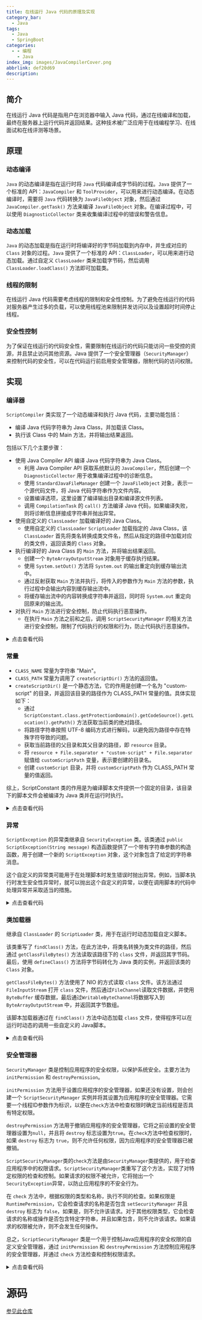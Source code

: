 ```yaml
---
title: 在线运行 Java 代码的原理及实现
category_bar:
  - Java
tags:
  - Java
  - SpringBoot
categories:
  - - 编程
    - Java
index_img: images/JavaCompilerCover.png
abbrlink: def20d69
description:
---
```

## 简介

在线运行 Java 代码是指用户在浏览器中输入 Java 代码，通过在线编译和加载，最终在服务器上运行代码并返回结果。这种技术被广泛应用于在线编程学习、在线面试和在线评测等场景。

##  原理

### 动态编译

`Java` 的动态编译是指在运行时将 `Java` 代码编译成字节码的过程。`Java` 提供了一个标准的 API：`JavaCompiler` 和 `ToolProvider`，可以用来进行动态编译。在动态编译时，需要将 `Java` 代码转换为 `JavaFileObject` 对象，然后通过 `JavaCompiler.getTask()` 方法来编译 `JavaFileObject` 对象。在编译过程中，可以使用 `DiagnosticCollector` 类来收集编译过程中的错误和警告信息。

### 动态加载

`Java` 的动态加载是指在运行时将编译好的字节码加载到内存中，并生成对应的 `Class` 对象的过程。`Java` 提供了一个标准的 API：`ClassLoader`，可以用来进行动态加载。通过自定义 `ClassLoader` 类来加载字节码，然后调用 `ClassLoader.loadClass()` 方法即可加载类。

### 线程的限制

在线运行 Java 代码需要考虑线程的限制和安全性控制。为了避免在线运行的代码对服务器产生过多的负载，可以使用线程池来限制并发访问以及设置超时时间停止线程。

### 安全性控制

为了保证在线运行的代码安全性，需要限制在线运行的代码只能访问一些受控的资源，并且禁止访问其他资源。Java 提供了一个安全管理器（`SecurityManager`）来控制代码的安全性，可以在代码运行前启用安全管理器，限制代码的访问权限。

## 实现

### 编译器

`ScriptCompiler` 类实现了一个动态编译和执行 Java 代码，主要功能包括：

- 编译 Java 代码字符串为 Java Class，并加载该 Class。
- 执行该 Class 中的 Main 方法，并将输出结果返回。

包括以下几个主要步骤：

- 使用 Java Compiler API 编译 Java 代码字符串为 Java Class。
   - 利用 Java Compiler API 获取系统默认的 `JavaCompiler`，然后创建一个 `DiagnosticCollector` 用于收集编译过程中的诊断信息。
   - 使用 `StandardJavaFileManager` 创建一个 `JavaFileObject` 对象，表示一个源代码文件，将 Java 代码字符串作为文件内容。
   - 设置编译选项，这里设置了编译输出目录和编译源文件列表。
   - 调用 `CompilationTask` 的 `call()` 方法编译 Java 代码，如果编译失败，则将诊断信息拼接成字符串并抛出异常。
- 使用自定义的 `ClassLoader` 加载编译好的 Java Class。
   - 使用自定义的 `ClassLoader` `ScriptLoader` 加载指定的 Java Class，该 `ClassLoader` 首先将类名转换成类文件名，然后从指定的路径中加载对应的类文件，返回该类的 `Class` 对象。
- 执行编译好的 Java Class 的 `Main` 方法，并将输出结果返回。
   - 创建一个 `ByteArrayOutputStream` 对象用于缓存执行结果。
   - 使用 `System.setOut()` 方法将 `System.out` 的输出重定向到缓存输出流中。
   - 通过反射获取 `Main` 方法并执行，将传入的参数作为 `Main` 方法的参数，执行过程中会输出内容到缓存输出流中。
   - 将缓存输出流中的内容转换成字符串并返回，同时将 `System.out` 重定向回原来的输出流。
- 对执行 `Main` 方法进行安全控制，防止代码执行恶意操作。
   - 在执行 `Main` 方法之前和之后，调用 `ScriptSecurityManager` 的相关方法进行安全控制，限制了代码执行的权限和行为，防止代码执行恶意操作。

<details>
  <summary>点击查看代码</summary>


```java
package script;

import javax.tools.*;
import java.io.ByteArrayOutputStream;
import java.io.PrintStream;
import java.lang.reflect.InvocationTargetException;
import java.lang.reflect.Method;
import java.net.URI;
import java.util.ArrayList;
import java.util.Arrays;
import java.util.Collections;
import java.util.List;
import java.util.concurrent.*;

/**
 * @author loquy
 */
public class ScriptCompiler {

    public Class<?> compile(String javaSource) throws Exception {
        JavaCompiler javaCompiler = ToolProvider.getSystemJavaCompiler();
        DiagnosticCollector<JavaFileObject> diagnosticsCollector = new DiagnosticCollector<>();
        StandardJavaFileManager standardFileManager = javaCompiler.getStandardFileManager(null, null, null);
        JavaFileObject file = new StringObject(ScriptConstant.CLASS_NAME, javaSource);
        Iterable<String> options = Arrays.asList("-d", ScriptConstant.CLASS_PATH);
        Iterable<? extends JavaFileObject> files = Collections.singletonList(file);

        JavaCompiler.CompilationTask task = javaCompiler.getTask(null, standardFileManager, diagnosticsCollector, options, null, files);
        Boolean result = task.call();
        if (!result) {
            StringBuilder diagnosticString = new StringBuilder();
            List<Diagnostic<? extends JavaFileObject>> diagnostics = diagnosticsCollector.getDiagnostics();
            for (Diagnostic<? extends JavaFileObject> diagnostic : diagnostics) {
                diagnosticString.append(diagnostic);
            }
            throw new Exception("编译失败，请检查语法是否正确，具体错误：" + diagnosticString);
        }
        return loadClass("Main");
    }

    /**
     * 加载CLASS
     *
     * @param className 类名
     * @return class文件
     */
    public Class<?> loadClass(String className) throws Exception {
        //用自定义classLoader加载这个class
        ScriptLoader scriptLoader = new ScriptLoader(getClass().getClassLoader());
        return scriptLoader.loadClass(className);
    }

    public String executeMainMethod(Class<?> clazz, Long timeLimit, String[] args) throws ScriptException {
        final ExecutorService executorService = Executors.newFixedThreadPool(10);
        List<FutureTask<String>> futureTaskList = new ArrayList<>();
        Callable<String> mainMethodExecuteCallable = () -> executeMainMethodWithClass(clazz, args);
        FutureTask<String> futureTask = new FutureTask<>(mainMethodExecuteCallable);
        futureTaskList.add(futureTask);
        executorService.submit(futureTask);
        String result = null;
        FutureTask<String> taskItem = futureTaskList.get(0);
        try {
            result = taskItem.get(timeLimit, TimeUnit.MILLISECONDS);
        } catch (TimeoutException e) {
            taskItem.cancel(true);
            e.printStackTrace();
            throw new ScriptException("运行超时了！限定时间为:" + timeLimit + "毫秒");
        } catch (SecurityException | ExecutionException | InterruptedException e) {
            e.printStackTrace();
            throw new ScriptException("执行失败，请检查代码是否含有危险操作，具体错误：" + e.getMessage());
        } catch (Exception e) {
            e.printStackTrace();
        }
        return result;
    }


    private String executeMainMethodWithClass(Class<?> clazz, String[] args) throws ScriptException {
        ByteArrayOutputStream baoStream = new ByteArrayOutputStream(1024);
        PrintStream cacheStream = new PrintStream(baoStream);
        PrintStream oldStream = System.out;
        System.setOut(cacheStream);
        //执行Main方法
        try {
            long threadId = Thread.currentThread().getId();
            ScriptSecurityManager.initPermission(threadId);
            Method method = clazz.getMethod("main", String[].class);
            method.invoke(null, (Object) args);
            ScriptSecurityManager.destroyPermission();
        } catch (InvocationTargetException e) {
            // 获取目标异常
            Throwable t = e.getTargetException();
            t.printStackTrace();
            throw new ScriptException(t.getMessage());
        } catch (IllegalAccessException | NoSuchMethodException e) {
            e.printStackTrace();
            throw new ScriptException(e.getMessage());
        } finally {
            ScriptSecurityManager.destroyPermission();
        }
        System.setOut(oldStream);
        return baoStream.toString();
    }

    private static class StringObject extends SimpleJavaFileObject {
        private final String contents;

        public StringObject(String className, String contents) {
            super(URI.create("String:///" + className + Kind.SOURCE.extension), Kind.SOURCE);
            this.contents = contents;
        }

        @Override
        public CharSequence getCharContent(boolean ignoreEncodingErrors) {
            return contents;
        }
    }

    public static void main(String[] args) {
        String code = "    import java.io.*;\n" +
                "    public class Main {\n" +
                "        public static void main(String[] args) throws InterruptedException{\n" +
                "            File file = new File(\"D:\\\\test\");\n" +
                "            System.out.println(args[0]);\n" +
//                "            boolean delete = file.delete();\n" +
//                " for (int i = 10; i>=0; i--) {\n" +
//                " Thread.sleep(1000);  \n" +
//                " }\n" +
//                "            System.out.println(delete);\n" +
//                "            System.exit(0);\n" +
                "        }\n" +
                "    }";
        System.out.println(code);
        ScriptCompiler scriptCompiler = new ScriptCompiler();
        try {
            Class<?> clazz = scriptCompiler.compile(code);
            String string = scriptCompiler.executeMainMethod(clazz, 1000L, new String[]{"123"});
            System.out.println("--------->" + string);
        } catch (Exception e) {
            e.printStackTrace();
            System.out.println(e.getMessage());
        }
    }
}
```

</details>

### 常量

- `CLASS_NAME` 常量为字符串 "Main"。
- `CLASS_PATH` 常量为调用了 `createScriptDir()` 方法的返回值。
- `createScriptDir()` 是一个静态方法，它的作用是创建一个名为 "custom-script" 的目录，并返回该目录的路径作为 CLASS_PATH 常量的值。具体实现如下：
   - 通过 `ScriptConstant.class.getProtectionDomain().getCodeSource().getLocation().getPath()` 方法获取当前类的绝对路径。
   - 将路径字符串按照 UTF-8 编码方式进行解码，以避免因为路径中存在特殊字符导致的问题。
   - 获取当前路径的父目录和其父目录的路径，即 `resource` 目录。
   - 将 `resource + File.separator + "custom-script" + File.separator` 赋值给 `customScriptPath` 变量，表示要创建的目录名。
   - 创建 `customScript` 目录，并将 `customScriptPath` 作为 CLASS_PATH 常量的值返回。


综上，ScriptConstant 类的作用是为编译脚本文件提供一个固定的目录，该目录下的脚本文件会被编译为 Java 类并在运行时执行。

<details>
  <summary>点击查看代码</summary>




```java
package script;

import java.io.File;
import java.io.UnsupportedEncodingException;

/**
 * @author loquy
 */
public class ScriptConstant {

    public static final String CLASS_NAME = "Main";
    public static final String CLASS_PATH = createScriptDir();

    public static String createScriptDir() {
        String path = ScriptConstant.class.getProtectionDomain().getCodeSource().getLocation().getPath();
        try {
            path = java.net.URLDecoder.decode(path, "UTF-8");
        } catch (UnsupportedEncodingException e) {
            e.printStackTrace();
        }
        File file = new File(path);
        File parent = new File(file.getParent());
        File resource = new File(parent.getParent());
        String customScriptPath = resource + File.separator + "custom-script" + File.separator;
        File customScript = new File(customScriptPath);
        if (!customScript.exists()) {
            customScript.mkdirs();
        }
        return customScriptPath;
    }
}
```

</details>

### 异常

`ScriptException` 的异常类继承自 `SecurityException` 类。该类通过 `public ScriptException(String message)` 构造函数提供了一个带有字符串参数的构造函数，用于创建一个新的 `ScriptException` 对象，这个对象包含了给定的字符串消息。

这个自定义的异常类可能用于在处理脚本时发生错误时抛出异常。例如，当脚本执行时发生安全性异常时，就可以抛出这个自定义的异常，以便在调用脚本的代码中处理异常并采取适当的措施。

<details>
  <summary>点击查看代码</summary>


```java
package script;

/**
 * @author loquy
 */
public class ScriptException extends SecurityException {
    public ScriptException(String message) {
        super(message);
    }
}
```

</details>

### 类加载器

继承自 `ClassLoader` 的 `ScriptLoader` 类，用于在运行时动态加载自定义脚本。

该类重写了 `findClass()` 方法，在此方法中，将类名转换为类文件的路径，然后通过 `getClassFileBytes()` 方法读取该路径下的 `class` 文件，并返回其字节码。最后，使用 `defineClass()` 方法将字节码转化为 Java 类的实例，并返回该类的 `Class` 对象。

`getClassFileBytes()` 方法使用了 NIO 的方式读取 `class` 文件。该方法通过 `FileInputStream` 打开 `class` 文件，然后通过`FileChannel`读取文件数据，并使用 `ByteBuffer` 缓存数据，最后通过`WritableByteChannel`将数据写入到 `ByteArrayOutputStream` 中，并返回其字节数组。

该脚本加载器通过在 `findClass()` 方法中动态加载 `class` 文件，使得程序可以在运行时动态的调用一些自定义的 Java脚本。

<details>
  <summary>点击查看代码</summary>


```java
package script;

import java.io.ByteArrayOutputStream;
import java.io.FileInputStream;
import java.nio.ByteBuffer;
import java.nio.channels.Channels;
import java.nio.channels.FileChannel;
import java.nio.channels.WritableByteChannel;

/**
 * @author loquy
 */
public class ScriptLoader extends ClassLoader {

    public ScriptLoader(ClassLoader parent) {
        super(parent);
    }

    @Override
    protected Class<?> findClass(String name) {
        //将包转为目录
        String classPath = name.replace(".", "\\") + ".class";
        String classFile = ScriptConstant.CLASS_PATH + classPath;
        Class<?> clazz = null;
        try {
            byte[] data = getClassFileBytes(classFile);
            clazz = defineClass(name, data, 0, data.length);
            if (null == clazz) {
                throw new Exception("类加载器里不能找到这个类");
            }

        } catch (Exception e) {
            e.printStackTrace();
        }
        return clazz;

    }

    private byte[] getClassFileBytes(String classFile) throws Exception {
        //采用NIO读取
        FileInputStream fis = new FileInputStream(classFile);
        FileChannel fileC = fis.getChannel();
        ByteArrayOutputStream baos = new ByteArrayOutputStream();
        WritableByteChannel outC = Channels.newChannel(baos);
        ByteBuffer buffer = ByteBuffer.allocateDirect(1024);
        while (true) {
            int i = fileC.read(buffer);
            if (i == 0 || i == -1) {
                break;
            }
            buffer.flip();
            outC.write(buffer);
            buffer.clear();
        }
        fis.close();
        return baos.toByteArray();
    }
}
```

</details>

### 安全管理器

`SecurityManager` 类是控制应用程序的安全权限，以保护系统安全。主要方法为 `initPermission` 和 `destroyPermission`。

`initPermission` 方法用于设置应用程序的安全管理器，如果还没有设置，则会创建一个 `ScriptSecurityManager` 实例并将其设置为应用程序的安全管理器。它需要一个线程ID参数作为标识，以便在`check`方法中检查权限时确定当前线程是否具有特定权限。

`destroyPermission` 方法用于撤销应用程序的安全管理器，它将之前设置的安全管理器设置为`null`，并且将 `destroy` 标志设置为`true`。在`check`方法中检查权限时，如果 `destroy` 标志为 `true`，则不允许任何权限，因为应用程序的安全管理器已被撤销。

`ScriptSecurityManager`类的`check`方法是由`SecurityManager`类提供的，用于检查应用程序中的权限请求。`ScriptSecurityManager`类重写了这个方法，实现了对特定权限的检查和控制。如果请求的权限不被允许，它将抛出一个`SecurityException`异常，以防止应用程序的不安全行为。

在 `check` 方法中，根据权限的类型和名称，执行不同的检查。如果权限是 `RuntimePermission`，它会检查请求的名称是否包含 `setSecurityManager` 并且`destroy` 标志为 `false`，如果是，则不允许该请求。对于其他权限类型，它会检查请求的名称或操作是否包含特定字符串，并且如果包含，则不允许该请求。如果请求的权限被允许，则不会发生任何操作。

总之，`ScriptSecurityManager` 类是一个用于控制Java应用程序的安全权限的自定义安全管理器，通过 `initPermission` 和 `destroyPermission` 方法控制应用程序的安全管理器，并通过 `check` 方法检查和控制权限请求。

<details>
  <summary>点击查看代码</summary>


```java
package script;

import java.security.Permission;

/**
 * @author loquy
 */
public class ScriptSecurityManager extends SecurityManager {

    private static boolean destroy = false;
    private static long threadId;

    public static void initPermission(long threadId) {
        SecurityManager originalSecurityManager = System.getSecurityManager();
        if (originalSecurityManager == null) {
            SecurityManager sm = new ScriptSecurityManager();
            System.setSecurityManager(sm);
        }
        ScriptSecurityManager.threadId = threadId;
    }

    public static void destroyPermission() {
        ScriptSecurityManager.destroy = true;
        System.setSecurityManager(null);
    }

    private void check(Permission perm) throws ScriptException {
        long threadId = Thread.currentThread().getId();
        if (threadId == ScriptSecurityManager.threadId) {
            String name = perm.getName();
            String actions = perm.getActions();
            if (perm instanceof RuntimePermission) {
                String setSecurityManager = "setSecurityManager";
                if (name.contains(setSecurityManager) && !destroy) {
                    throw new SecurityException("不允许设置安全管理器！");
                }
                checkPerm(name, "exitVM", "不允许调用exit方法！");
                checkPerm(name, "loadLibrary", "不允许链接库！");
                checkPerm(name, "createClassLoader", "不允许创建类加载器！");
                checkPerm(name, "getClassLoader", "不允许获取类加载器！");
                checkPerm(name, "writeFileDescriptor", "不允许写入文件描述符！");
                checkPerm(name, "queuePrintJob", "不允许调用线程发起打印作业请求！");
                checkPerm(name, "setContextClassLoader", "不允许线程使用的上下文类装入器的设置！");
                checkPerm(name, "enableContextClassLoaderOverride", "不允许线程上下文类装入器方法的子类实现！");
                checkPerm(name, "closeClassLoader", "不允许关闭类加载器！");
                checkPerm(name, "createSecurityManager", "不允许创建一个新的安全管理器！");
                checkPerm(name, "shutdownHooks", "不允许注册和取消虚拟机关机钩子！");
                checkPerm(name, "setFactory", "不允许设置ServerSocket或socket使用的套接字工厂，或URL使用的流处理程序工厂！");
                checkPerm(name, "setIO", "不允许System.out、 System.in 和 System.err 的设置！");
                checkPerm(name, "modifyThread", "不允许线程的修改！");
                checkPerm(name, "defineClassInPackage", "不允许在参数指定的包中定义类！");
                checkPerm(name, "modifyThread", "不允许线程的修改！");
                checkPerm(name, "stopThread", "不允许通过调用Thread stop方法停止线程！");
                checkPerm(name, "modifyThreadGroup", "不允许修改线程组！");
                checkPerm(name, "getProtectionDomain", "不允许获取特定代码源的策略信息！");
                checkPerm(name, "getFileSystemAttributes", "不允许文件系统属性的检索！");
                checkPerm(name, "loadLibrary", "不允许指定库的动态链接！");
                checkPerm(name, "accessClassInPackage", "不允许通过类装入器的loadClass方法访问指定的包！");
                checkPerm(name, "defineClassInPackage", "不允许通过类装入器的defineClass方法定义指定包中的类！");
                checkPerm(name, "accessDeclaredMembers", "不允许对类的已声明成员的访问！");
                checkPerm(name, "queuePrintJob", "不允许打印作业请求的启动！");
                checkPerm(name, "getStackTrace", "不允许获取另一个线程的堆栈跟踪信息！");
                checkPerm(name, "setDefaultUncaughtExceptionHandler", "不允许设置当线程因未捕获异常而突然终止时使用的默认处理程序！");
                checkPerm(name, "preferences", "不允许允许在Preferences持久备份存储中检索或更新操作！");
                checkPerm(name, "usePolicy", "不允许授予禁用Java插件的默认安全提示行为！");
            }
            if (perm instanceof java.io.FilePermission) {
                checkPerm(actions, "execute", "不允许调用exec方法！");
                checkPerm(actions, "write", "不允许写入文件！");
                checkPerm(actions, "delete", "不允许删除文件！");
            }
            if (perm instanceof java.net.SocketPermission) {
                checkPerm(name, "resolve,connect", "不允许打开到指定主机和端口号的套接字连接！");
                checkPerm(name, "listen", "不允许在指定的本地端口号上等待连接请求！");
                checkPerm(name, "connect,accept", "不允许接受来自指定主机和端口号的套接字连接！");
            }
            if (perm instanceof java.util.PropertyPermission) {
                checkPerm(name, "read,write", "不允许访问或修改系统属性！");
            }
            if (perm instanceof java.security.SecurityPermission) {
                checkPerm(name,"createAccessControlContext,getDomainCombiner,getPolicy,setPolicy,createPolicy,getProperty," +
                                "setProperty,insertProvider,removeProvider,clearProviderProperties,putProviderProperty,removeProviderProperty",
                        "不允许具有指定权限目标名称的权限！");
            }
        }
    }

    @Override
    public void checkPermission(Permission perm) throws ScriptException {
        check(perm);

    }

    @Override
    public void checkPermission(Permission perm, Object context) throws ScriptException {
        check(perm);
    }

    private void checkPerm(String perm, String checks, String msg) throws ScriptException {
        String[] check = checks.split(",");
        for (String checkPerm : check) {
            if (perm.contains(checkPerm)) {
                throw new ScriptException(msg);
            }
        }
    }
}
```

</details>

# 源码

[参见此仓库](https://github.com/loquy/spring-boot-demo)
